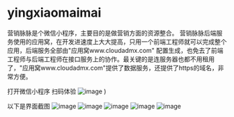 # yingxiaomaimai

营销脉脉是个微信小程序，主要目的是做营销方面的资源整合。
营销脉脉后端服务使用的应用窝，在开发进速度上大大提高，只用一个前端工程师就可以完成整个应用，后端服务全部由"应用窝www.cloudadmx.com"  配置生成，也免去了前端工程师与后端工程师在接口服务上的协作。最关键的是连服务器也都不用租用了，"应用窝www.cloudadmx.com"提供了数据服务，还提供了https的域名，非常方便。

打开微信小程序 扫码体验
![image](http://f.cloudadmx.com/group1/M00/00/04/wKgAA1l5S1-AHdoOAAA_sGTg8dQ966.jpg)
)

以下是界面截图
![image](http://f.cloudadmx.com/group1/M00/00/05/wKgABFl5SoaAO1I8AAOs3mBC37o903.PNG)
![image](http://f.cloudadmx.com/group1/M00/00/04/wKgAA1l5So2AFAkuAAHkiFhCaP0318.PNG)
![image](http://f.cloudadmx.com/group1/M00/00/05/wKgABFl5SpWAF_utAAFvSpd6YcY197.PNG)
![image](http://f.cloudadmx.com/group2/M00/00/04/wKgABll5SriAMgHlAARzVZzb8Io880.PNG)
![image](http://f.cloudadmx.com/group2/M00/00/03/wKgABVl5SsaAPJmrAAGCYZPhLMU749.PNG)
